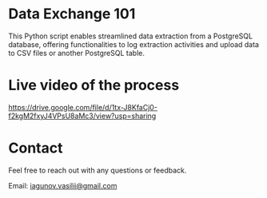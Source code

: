 # Data Exchange 101
This Python script enables streamlined data extraction from a PostgreSQL database, offering functionalities to log extraction
activities and upload data to CSV files or another PostgreSQL table.

# Live video of the process
https://drive.google.com/file/d/1tx-J8KfaCj0-f2kgM2fxyJ4VPsU8aMc3/view?usp=sharing

# Contact
Feel free to reach out with any questions or feedback.

Email: iagunov.vasilii@gmail.com
